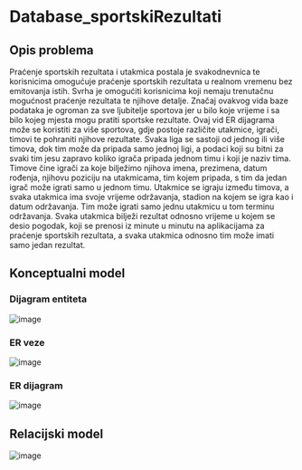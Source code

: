 # Database_sportskiRezultati

## Opis problema

Praćenje sportskih rezultata i utakmica postala je svakodnevnica te korisnicima omogućuje praćenje sportskih rezultata u realnom vremenu bez emitovanja istih. Svrha je omogućiti korisnicima koji nemaju trenutačnu mogućnost praćenje rezultata te njihove detalje. 
Značaj ovakvog vida baze podataka je ogroman za sve ljubitelje sportova jer u bilo koje vrijeme i sa bilo kojeg mjesta mogu pratiti sportske rezultate.
Ovaj vid ER dijagrama može se koristiti za više sportova, gdje postoje različite utakmice, igrači, timovi te pohraniti njihove rezultate. Svaka liga se sastoji od jednog ili više timova, dok tim može da pripada samo jednoj ligi, a podaci koji su bitni za svaki tim jesu zapravo koliko igrača pripada jednom timu i koji je naziv tima. Timove čine igrači za koje bilježimo njihova imena, prezimena, datum rođenja, njihovu poziciju na utakmicama, tim kojem pripada, s tim da jedan igrač može igrati samo u jednom timu. Utakmice se igraju između timova, a svaka utakmica ima svoje vrijeme održavanja, stadion na kojem se igra kao i datum održavanja. Tim može igrati samo jednu utakmicu u tom terminu održavanja. Svaka utakmica bilježi rezultat odnosno vrijeme u kojem se desio pogodak, koji se prenosi iz minute u minutu na aplikacijama za praćenje sportskih rezultata, a svaka utakmica odnosno tim može imati samo jedan rezultat.

## Konceptualni model
### Dijagram entiteta

![image](https://github.com/nejlaBelagosi/Database_sportskiRezultati/assets/122165597/fd98b992-523e-4793-bdef-c52c5fd4745b) 

### ER veze
![image](https://github.com/nejlaBelagosi/Database_sportskiRezultati/assets/122165597/0751747a-8270-4b7f-9b97-30cd76ac666b)

### ER dijagram


![image](https://github.com/nejlaBelagosi/Database_sportskiRezultati/assets/122165597/718aff56-7055-44c2-bfb3-cee4c369a05c)

## Relacijski model
![image](https://github.com/nejlaBelagosi/Database_sportskiRezultati/assets/122165597/018f97b0-467e-45e3-914e-4390024bb759)


